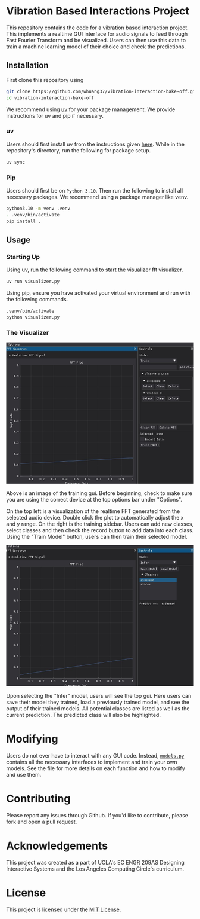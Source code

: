 # Vibration Based Interactions Project

This repository contains the code for a vibration based interaction project. This implements a realtime GUI interface for audio signals to feed through Fast Fourier Transform and be visualized. Users can then use this data to train a machine learning model of their choice and check the predictions.

## Installation

First clone this repository using

```bash
git clone https://github.com/whuang37/vibration-interaction-bake-off.git
cd vibration-interaction-bake-off
```

We recommend using [uv](https://docs.astral.sh/uv/) for your package management. We provide instructions for uv and pip if necessary.

### uv

Users should first install uv from the instructions given [here](https://docs.astral.sh/uv/getting-started/installation/). While in the repository's directory, run the following for package setup.

```bash
uv sync
```

### Pip

Users should first be on ```Python 3.10```. Then run the following to install all necessary packages. We recommend using a package manager like venv.

```bash
python3.10 -m venv .venv
. .venv/bin/activate
pip install .
```

## Usage

### Starting Up
Using uv, run the following command to start the visualizer fft visualizer.

```bash
uv run visualizer.py
```

Using pip, ensure you have activated your virtual environment and run with the following commands.

```bash
.venv/bin/activate
python visualizer.py
```

### The Visualizer

![The training gui.](assets/train_gui.jpg)

Above is an image of the training gui. Before beginning, check to make sure you are using the correct device at the top options bar under "Options".

On the top left is a visualization of the realtime FFT generated from the selected audio device. Double click the plot to automatically adjust the x and y range. On the right is the training sidebar. Users can add new classes, select classes and then check the record button to add data into each class. Using the "Train Model" button, users can then train their selected model.

![The inference gui.](assets/infer_gui.jpg)

Upon selecting the "Infer" model, users will see the top gui. Here users can save their model they trained, load a previously trained model, and see the output of their trained models. All potential classes are listed as well as the current prediction. The predicted class will also be highlighted.

# Modifying

Users do not ever have to interact with any GUI code. Instead, [```models.py```](models.py) contains all the necessary interfaces to implement and train your own models. See the file for more details on each function and how to modify and use them.

# Contributing

Please report any issues through Github. If you'd like to contribute, please fork and open a pull request.

# Acknowledgements

This project was created as a part of UCLA's EC ENGR 209AS Designing Interactive Systems and the Los Angeles Computing Circle's curriculum.

# License

This project is licensed under the [MIT License](LICENSE).
